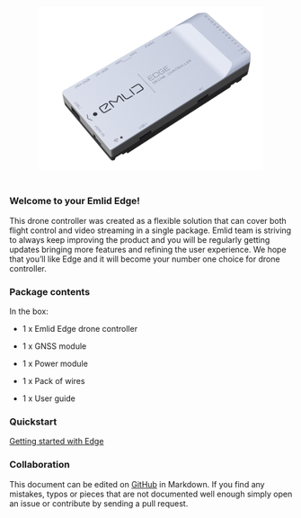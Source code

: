 
<div style="text-align: center;"><img src="img/edge.png" style="width: 400px;"></div><br>

### Welcome to your Emlid Edge!

This drone controller was created as a flexible solution that can cover both flight control and video streaming in a single package.
Emlid team is striving to always keep improving the product and you will be regularly getting updates bringing more features and refining the user experience.
We hope that you’ll like Edge and it will become your number one choice for drone controller.


### Package contents

In the box:

* 1 x Emlid Edge drone controller

* 1 x GNSS module

* 1 x Power module

* 1 x Pack of wires

* 1 x User guide


### Quickstart

[Getting started with Edge](quickstart.md)

### Collaboration

This document can be edited on [GitHub](https://github.com/emlid/edge-docs) in Markdown. If you find any mistakes, typos or  pieces that are not documented well enough simply open an issue or contribute by sending a pull request.

